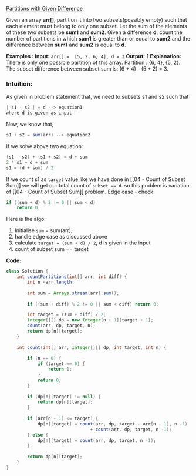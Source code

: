  [Partitions with Given Difference](https://www.geeksforgeeks.org/problems/partitions-with-given-difference/1)
 
Given an array **arr[]**, partition it into two subsets(possibly empty) such that each element must belong to only one subset. Let the sum of the elements of these two subsets be **sum1** and **sum2**. Given a difference **d**, count the number of partitions in which **sum1** is greater than or equal to **sum2** and the difference between **sum1** and **sum2** is equal to **d**. 

**Examples :**
**Input:** `arr[] =  [5, 2, 6, 4], d = 3`
**Output:** 1
**Explanation:** There is only one possible partition of this array. Partition : {6, 4}, {5, 2}. The subset difference between subset sum is: (6 + 4) - (5 + 2) = 3.

### Intuition:

As given in problem statement that, we need to subsets s1 and s2 such that
```java
| s1 - s2 | = d --> equation1
where d is given as input
```

Now, we know that,
```java
s1 + s2 = sum(arr) --> equation2
```

If we solve above two equation:
```java
(s1 - s2) + (s1 + s2) = d + sum
2 * s1 = d + sum
s1 = (d + sum) / 2
```

If we count s1 as `target` value like we have done in [[04 - Count of Subset Sum]]
	we will get our total count of `subset == d`.
so this problem is variation of [[04 - Count of Subset Sum]] problem.
	Edge case - check 
```java
if ((sum + d) % 2 != 0 || sum < d) 
	return 0;
```

Here is the algo:
1. Initialise `sum` = sum(arr);
2. handle edge case as discussed above
3. calculate `target = (sum + d) / 2`, d is given in the input
4. count of subset sum == target

**Code:**

```java
class Solution {
    int countPartitions(int[] arr, int diff) {
        int n =arr.length;
        
        int sum = Arrays.stream(arr).sum();
        
        if ((sum + diff) % 2 != 0 || sum < diff) return 0;

        int target = (sum + diff) / 2;
        Integer[][] dp = new Integer[n + 1][target + 1];
        count(arr, dp, target, n);
        return dp[n][target];
    }
    
    int count(int[] arr, Integer[][] dp, int target, int n) {
        
        if (n == 0) {
            if (target == 0) {
                return 1;
            }
            return 0;
        }
        
        if (dp[n][target] != null) {
            return dp[n][target];
        }
        
        if (arr[n - 1] <= target) {
            dp[n][target] = count(arr, dp, target - arr[n - 1], n -1)
                                + count(arr, dp, target, n -1);
        } else {
            dp[n][target] = count(arr, dp, target, n -1);
        }
        
        return dp[n][target];
    }
}

```